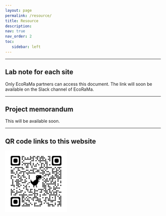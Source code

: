 ```yaml
---
layout: page
permalink: /resource/
title: Resource
description:  
nav: true
nav_order: 2
toc: 
   sidebar: left
---
```


*****************************************
## Lab note for each site
Only EcoRaMa partners can access this document. The link will soon be available on the Slack channel of EcoRaMa.

***************************************
## Project memorandum
This will be available soon.

*****************************************
## QR code links to this website
<img src="assets/img/QRcode.png" alt="QR code" width="500" style="width:200px;height:200px;">

